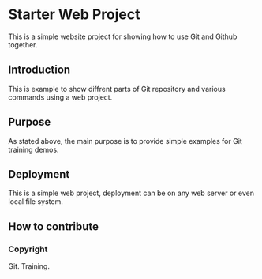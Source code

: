 # Starter Web Project

This is a simple website project for showing how to use Git and Github together.

## Introduction

This is example to show diffrent parts of Git repository and various commands using a web project.

## Purpose

As stated above, the main purpose is to provide simple examples for Git training demos.

## Deployment

This is a simple web project, deployment can be on any web server or even local file system.

## How to contribute

### Copyright
Git. Training.
